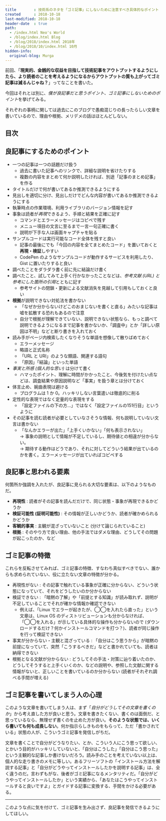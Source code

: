 ```yaml
---
title        : 技術系のネタを「ゴミ記事」にしないために注意すべき具体的なポイント
created      : 2018-10-18
last-modified: 2018-10-18
header-date  : true
path:
  - /index.html Neo's World
  - /blog/index.html Blog
  - /blog/2018/index.html 2018年
  - /blog/2018/10/index.html 10月
hidden-info:
  original-blog: Murga
---
```


前回、「**現実的、金銭的な収益を目指して技術記事をアウトプットするようにしたら、より読者のことを考えるようになるからアウトプットの質も上がってゴミ記事は減るんじゃね？**」ってなことを書いた。

今回はそれとは別に、*僕が良記事だと思うポイント、ゴミ記事にしないためのポイント*を挙げてみる。

それぞれの事柄に関しては過去にこのブログで愚痴混じりの長ったらしい文章を書いているので、理由や根拠、メリデメの話はほとんどしない。

## 目次

## 良記事にするためのポイント

- 一つの記事は一つの話題だけ扱う
  - 過去に書いた記事へのリンクで、詳細な説明を省けたりする
  - 複数の内容をまとめて何か説明したければ、別途「記事のまとめ記事」を作る
- タイトルだけで何が書いてあるか推測できるようにする
- 見出しを適切に分け、見出しだけでどんな内容が書いてあるか推測できるようにする
- 執筆時点の作業環境、利用ライブラリのバージョン情報を記す
- 事象は読者が*再現*できるよう、手順と結果を正確に記す
  - コマンドとエラーメッセージはコピペで残す
  - メニュー項目の文言に至るまで一言一句正確に書く
  - 説明が下手な人は画面キャプチャを貼る
- サンプルコードは実行可能なコード全体を残すと良い
  - 記事の最後にでも「今回の内容を全てまとめたコード」を置いておくと**再現・検証**しやすい
  - CodePen のようなサンプルコードが動作するサービスを利用したり、Gist に置いたりすると良い
- 調べたことをダラダラ書く前に先に結論だけ書く
- 調べたこと、試してみて上手く行かなかったことなどは、*参考文献 (URL) と参考にした箇所の引用*とともに記す
  - 参考サイトの閉鎖・更新による文献消失を見越して引用もしておくと良い
- **根拠**が説明できない対処法を書かない
  - 「なぜか分からないけどこのおまじないを書くと直る」みたいな記事は嘘を拡散する恐れもあるので注意
  - 自分で根拠が理解できていない、説明できない状態なら、もっと調べて説明できるようになるまで記事を書かないか、「調査中」とか「詳しい原因は不明」などと断り書きを入れておく
- 読み手がページ内検索したくなりそうな単語を想像して散りばめておく
  - エラーメッセージ
  - 略語と正式名称
  - 「URL と URI」のような類語、関連する語句
  - 「原因」「結論」といった単語
- *事実と所感 (個人的な思い)* は分けて書く
  - ハマったポイント、理解に時間がかかったこと、今後気を付けたい点などは、調査結果や原因説明など「事実」を扱う章とは分けておく
- 体言止め、婉曲表現は避ける
  - プログラムは 1 か 0。ハッキリしない言葉遣いは徹底的に削る
- 定性的な表現ではなく定量的な表現をする
  - 「設定ファイルの下の方…」ではなく「設定ファイルの151行目」というように
- その記事を読む読者が必要としていなさそうな情報、何も説明していない文言は書かない
  - 「なんかエラーが出た」「上手くいかない」「何も表示されない」  
    → 事象の説明として情報が不足しているし、期待値との相違が分からない。  
    → 期待する動作はどうであり、それに対してどういう結果が出ているのかを書く。エラーメッセージが出ていればコピペする

## 良記事と思われる要素

何箇所か強調を入れたが、良記事に見られる大切な要素は、以下のようなものだ。

- **再現性** : 読者がその記事を読んだだけで、同じ状態・事象が再現できるかどうか
- **検証可能性 (証明可能性)** : その情報が正しいかどうか、読者が確かめられるかどうか
- **客観的事実** : 主観が混ざっていないこと (分けて論じられていること)
- **根拠** : そのやり方で良い理由、他の手法ではダメな理由、どうしてその問題が起こったのか、など

## ゴミ記事の特徴

これらを反転させてみれば、ゴミ記事の特徴、すなわち真似すべきでない、誰からも求められていない、役に立たない文章の特徴が分かる。

- 再現性がない : その記事で触れている事象が正確に分からない、どういう状態になっていて、それをどうしたいのか分からない
- 検証できない : 「暗黙の了解」や「前提とする知識」が読み取れず、説明が不足していることでそれが確かな情報か確認できない
  - 例えば、「Linux でエラーが起きたが、◯◯を入れたら直った」という文章は、Linux OS のディストリビューションも分からなければ、「◯◯を入れる」が示している具体的な操作も分からないので (ダウンロードするだけ？何かインストールコマンドを打つ？)、読者が同じ操作を行って検証できない
- 事実が分からない・主観と混ざっている : 「自分はこう思うから」が暗黙の前提になっていて、突然「こうするべきだ」などと書かれていても、読者は納得できない
- 根拠となる文献が分からない : どうしてその手法・対策に辿り着いたのか、どうしてそうすると上手くいくのか、などの説明や、参照した文献に関する情報がないと、正しいことを書いているのか分からない (読者がそれぞれ調べる手間が増える)

## ゴミ記事を書いてしまう人の心理

このような文章を書いてしまう人は、まず「*自分がどうしてその文章を書くのか*」から考え直した方が良いと思う。文章を書きたくない、書くのは面倒だ、と思っているなら、無理せず書くのを止めた方が良い。**そのような状態では、いくら書いても何も成長しない**。何か指示らしきものをもらって、ただ「書かされている」状態の人が、こういうゴミ記事を発信しがちだ。

文章を書くことで自分がどうなりたい、とか、こういう人にこう思って欲しい、とかいう目的がハッキリしていないと、「自分はこうした」「自分はこう思った」という主観的な記事しか書けないだろう。読み手のことを考えていない以上は、個人的な走り書きのメモに等しい。あるフリーソフトの「インストール方法を解説する記事」と「自分がどうやってインストールしたかを説明する記事」は、全く違うのだ。言わずもがな、後者がゴミ記事になるメンタリティだ。「自分がどうやってインストールしたか」という実績から、「あなたはこうやってインストールすると良いですよ」とガイドする記事に変換する、手間をかける必要がある。

-----

このような点に気を付けて、ゴミ記事を生み出さず、良記事を発信できるようにしてほしい。
